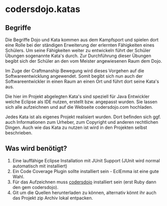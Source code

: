 codersdojo.katas
================

Begriffe
--------

Die Begriffe Dojo und Kata kommen aus dem Kampfsport und spielen dort eine Rolle
bei der ständigen Erweiterung der erlernten Fähigkeiten eines Schülers. 
Um seine Fähigkeiten weiter zu entwickeln führt der Schüler Übungen sogenannte Kata's durch.
Zur Durchführung dieser Übungen begibt sich der Schüler an den vom Meister angewiesenen Raum
dem Dojo. 

Im Zuge der Craftmanship Bewegung wird dieses Vorgehen auf die Softwareentwicklung angewendet. 
Somit begibt sich nun auch der Softwareentwickler in einen Raum an einen Ort und führt 
dort seine Kata's aus.

Die hier im Projekt abgelegten Kata's sind speziell für Java Entwickler welche Eclipse als IDE
nutzen, erstellt bzw. angepasst wurden. Sie lassen sich alle aufzeichnen und auf die Webseite
codersdojo.com hochladen. 

Jedes Kata ist als eigenes Projekt realisiert wurden. Dort befinden sich ggf. auch Informationen
zum Urheber, zum Copyright und anderen rechtlichen Dingen. Auch wie das Kata zu nutzen ist 
wird in den Projekten selbst beschrieben.

Was wird benötigt?
------------------
1. Eine lauffähige Eclipse Installation mit JUnit Support (JUnit wird normal automatisch mit installiert)
2. Ein Code Coverage Plugin sollte installiert sein - EclEmma ist eine gute Wahl.
3. Für das Aufzeichnen muss [codersdojo](http://content.codersdojo.org/codersdojo_client/) 
installiert sein (erst Ruby dann den gem codersdojo).
4. Git um die Quellen herunterladen zu können, alternativ könnt ihr auch das Projekt zip Archiv lokal entpacken.

